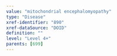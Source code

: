 ```yaml
---
value: "mitochondrial encephalomyopathy"
type: "Disease"
xref-identifier: "890"
xref-dataSource: "DOID"
definition: ""
level: "Level 4+"
parents: [699]
---
```

